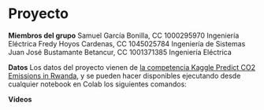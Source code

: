 # Proyecto

**Miembros del grupo**
Samuel García Bonilla, CC 1000295970 Ingeniería Eléctrica
Fredy Hoyos Cardenas, CC 1045025784 Ingeniería de Sistemas
Juan José Bustamante Betancur, CC 1001371385 Ingeniería Eléctrica

**Datos**
Los datos del proyecto vienen de [la competencia Kaggle Predict CO2 Emissions in Rwanda](https://www.kaggle.com/competitions/playground-series-s3e20/overview), y se pueden hacer disponibles ejecutando desde cualquier notebook en Colab los siguientes comandos: 

**Vídeos**
